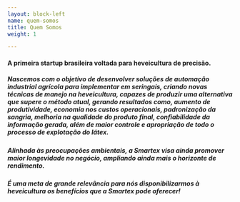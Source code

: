 ```yaml
---
layout: block-left
name: quem-somos
title: Quem Somos
weight: 1

---
```

#### A primeira startup brasileira voltada para heveicultura de precisão.

##### Nascemos com o objetivo de desenvolver soluções de automação industrial agrícola para implementar em seringais, criando novas técnicas de manejo na heveicultura, capazes de produzir uma alternativa que supere o método atual, gerando resultados como, aumento de produtividade, economia nos custos operacionais, padronização da sangria, melhoria na qualidade do produto final, confiabilidade da informação gerada, além de maior controle e apropriação de todo o processo de explotação do látex.

##### Alinhada às preocupações ambientais, a Smartex visa ainda promover maior longevidade no negócio, ampliando ainda mais o horizonte de rendimento.

##### É uma meta de grande relevância para nós disponibilizarmos à heveicultura os benefícios que a Smartex pode oferecer!
